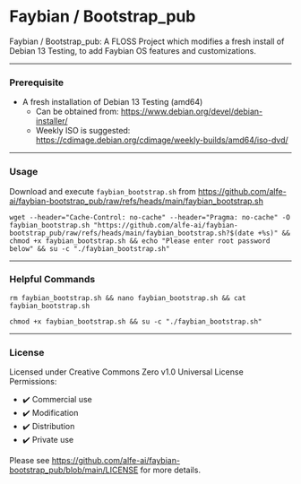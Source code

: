 # Faybian / Bootstrap_pub
Faybian / Bootstrap_pub: A FLOSS Project which modifies a fresh install of Debian 13 Testing, to add Faybian OS features and customizations.

---
### Prerequisite
- A fresh installation of Debian 13 Testing (amd64)
  - Can be obtained from: https://www.debian.org/devel/debian-installer/  
  - Weekly ISO is suggested: https://cdimage.debian.org/cdimage/weekly-builds/amd64/iso-dvd/

---
### Usage

Download and execute `faybian_bootstrap.sh` from https://github.com/alfe-ai/faybian-bootstrap_pub/raw/refs/heads/main/faybian_bootstrap.sh

```
wget --header="Cache-Control: no-cache" --header="Pragma: no-cache" -O faybian_bootstrap.sh "https://github.com/alfe-ai/faybian-bootstrap_pub/raw/refs/heads/main/faybian_bootstrap.sh?$(date +%s)" && chmod +x faybian_bootstrap.sh && echo "Please enter root password below" && su -c "./faybian_bootstrap.sh"
```

---
### Helpful Commands

```
rm faybian_bootstrap.sh && nano faybian_bootstrap.sh && cat faybian_bootstrap.sh 
```

```
chmod +x faybian_bootstrap.sh && su -c "./faybian_bootstrap.sh"
```

---
### License

Licensed under Creative Commons Zero v1.0 Universal License  
Permissions:
- ✔️ Commercial use
- ✔️ Modification
- ✔️ Distribution
- ✔️ Private use

Please see https://github.com/alfe-ai/faybian-bootstrap_pub/blob/main/LICENSE for more details.


